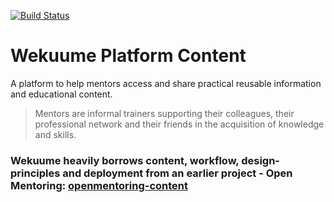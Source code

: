 [![Build Status](https://travis-ci.org/wekuume/wekuume-content.svg?branch=master)](https://travis-ci.org/wekuume/wekuume-content)

# Wekuume Platform Content

A platform to help mentors access and share practical reusable information and educational content. 

> Mentors are informal trainers supporting their colleagues, their professional network and their friends in the acquisition of knowledge and skills. 

### Wekuume heavily borrows content, workflow, design-principles and deployment from an earlier project - Open Mentoring: [openmentoring-content](https://github.com/iilab/openmentoring-content)

